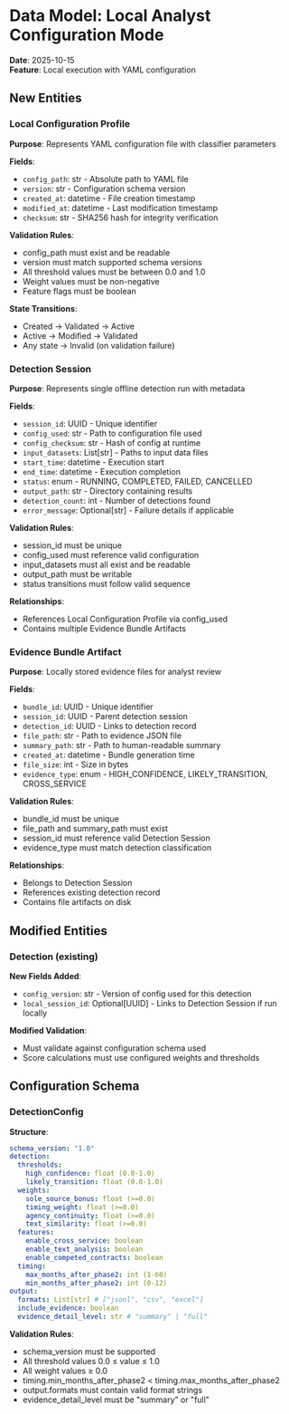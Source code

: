 # Data Model: Local Analyst Configuration Mode

**Date**: 2025-10-15  
**Feature**: Local execution with YAML configuration

## New Entities

### Local Configuration Profile

**Purpose**: Represents YAML configuration file with classifier parameters

**Fields**:
- `config_path`: str - Absolute path to YAML file
- `version`: str - Configuration schema version
- `created_at`: datetime - File creation timestamp
- `modified_at`: datetime - Last modification timestamp
- `checksum`: str - SHA256 hash for integrity verification

**Validation Rules**:
- config_path must exist and be readable
- version must match supported schema versions
- All threshold values must be between 0.0 and 1.0
- Weight values must be non-negative
- Feature flags must be boolean

**State Transitions**:
- Created → Validated → Active
- Active → Modified → Validated
- Any state → Invalid (on validation failure)

### Detection Session

**Purpose**: Represents single offline detection run with metadata

**Fields**:
- `session_id`: UUID - Unique identifier
- `config_used`: str - Path to configuration file used
- `config_checksum`: str - Hash of config at runtime
- `input_datasets`: List[str] - Paths to input data files
- `start_time`: datetime - Execution start
- `end_time`: datetime - Execution completion
- `status`: enum - RUNNING, COMPLETED, FAILED, CANCELLED
- `output_path`: str - Directory containing results
- `detection_count`: int - Number of detections found
- `error_message`: Optional[str] - Failure details if applicable

**Validation Rules**:
- session_id must be unique
- config_used must reference valid configuration
- input_datasets must all exist and be readable
- output_path must be writable
- status transitions must follow valid sequence

**Relationships**:
- References Local Configuration Profile via config_used
- Contains multiple Evidence Bundle Artifacts

### Evidence Bundle Artifact

**Purpose**: Locally stored evidence files for analyst review

**Fields**:
- `bundle_id`: UUID - Unique identifier
- `session_id`: UUID - Parent detection session
- `detection_id`: UUID - Links to detection record
- `file_path`: str - Path to evidence JSON file
- `summary_path`: str - Path to human-readable summary
- `created_at`: datetime - Bundle generation time
- `file_size`: int - Size in bytes
- `evidence_type`: enum - HIGH_CONFIDENCE, LIKELY_TRANSITION, CROSS_SERVICE

**Validation Rules**:
- bundle_id must be unique
- file_path and summary_path must exist
- session_id must reference valid Detection Session
- evidence_type must match detection classification

**Relationships**:
- Belongs to Detection Session
- References existing detection record
- Contains file artifacts on disk

## Modified Entities

### Detection (existing)

**New Fields Added**:
- `config_version`: str - Version of config used for this detection
- `local_session_id`: Optional[UUID] - Links to Detection Session if run locally

**Modified Validation**:
- Must validate against configuration schema used
- Score calculations must use configured weights and thresholds

## Configuration Schema

### DetectionConfig

**Structure**:
```yaml
schema_version: "1.0"
detection:
  thresholds:
    high_confidence: float (0.0-1.0)
    likely_transition: float (0.0-1.0)
  weights:
    sole_source_bonus: float (>=0.0)
    timing_weight: float (>=0.0)
    agency_continuity: float (>=0.0)
    text_similarity: float (>=0.0)
  features:
    enable_cross_service: boolean
    enable_text_analysis: boolean
    enable_competed_contracts: boolean
  timing:
    max_months_after_phase2: int (1-60)
    min_months_after_phase2: int (0-12)
output:
  formats: List[str] # ["jsonl", "csv", "excel"]
  include_evidence: boolean
  evidence_detail_level: str # "summary" | "full"
```

**Validation Rules**:
- schema_version must be supported
- All threshold values 0.0 ≤ value ≤ 1.0
- All weight values ≥ 0.0
- timing.min_months_after_phase2 < timing.max_months_after_phase2
- output.formats must contain valid format strings
- evidence_detail_level must be "summary" or "full"
